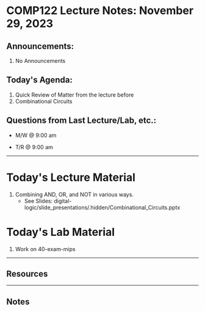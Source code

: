 # COMP122 Lecture Notes: November 29, 2023

## Announcements:
   1. No Announcements

## Today's Agenda:
   1. Quick Review of Matter from the lecture before
   1. Combinational Circuits


## Questions from Last Lecture/Lab, etc.:
   * M/W @ 9:00 am
 
   * T/R @ 9:00 am


---
# Today's Lecture Material

  1. Combining AND, OR, and NOT in various ways.
     - See Slides: digital-logic/slide_presentations/.hidden/Combinational_Circuits.pptx
 


# Today's Lab Material

  1. Work on 40-exam-mips


---
## Resources


---
<!-- This section for student's to place their own notes. -->
<!-- This section will not be updated by the Professor.   -->

## Notes  



